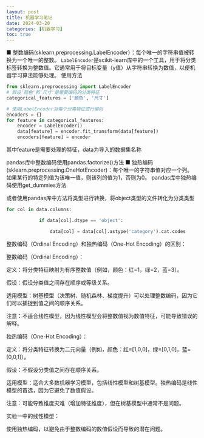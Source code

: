 ```yaml
---
layout: post
title: 机器学习笔记
date: 2024-03-20
categories: [机器学习]
toc: true
---
```


■ 整数编码(sklearn.preprocessing.LabelEncoder）：每个唯一的字符串值被转换为一个唯一的整数。
`LabelEncoder`是scikit-learn库中的一个工具，用于将分类标签转换为整数值。它通常用于将目标变量（y值）从字符串转换为数值，以便机器学习算法能够处理。
使用方法

```python
from sklearn.preprocessing import LabelEncoder
# 假设'颜色'和'尺寸'是需要编码的分类特征
categorical_features = ['颜色', '尺寸']

# 使用LabelEncoder对每个分类特征进行编码
encoders = {}
for feature in categorical_features:
    encoder = LabelEncoder()
    data[feature] = encoder.fit_transform(data[feature])
    encoders[feature] = encoder
```
其中feature是需要处理的特征，data为导入的数据集名称


pandas库中整数编码使用pandas.factorize()方法
■ 独热编码(sklearn.preprocessing.OneHotEncoder)：每个唯一的字符串值对应一个列。如果某行的特定列值为该唯一值，则该列的值为1，否则为0。
pandas库中独热编码使用get_dummies方法

或者使用pandas库中方法将类型进行转换，将object类型的文件转化为分类类型

```python
for col in data.columns:

            if data[col].dtype == 'object':

                data[col] = data[col].astype('category').cat.codes
```

整数编码（Ordinal Encoding）和独热编码（One-Hot Encoding）的区别：

整数编码（Ordinal Encoding）：

定义：将分类特征映射为有序整数值（例如，颜色：红=1，绿=2，蓝=3）。

假设：假设分类值之间存在顺序或等级关系。

适用模型：树基模型（决策树、随机森林、梯度提升）可以处理整数编码，因为它们可以捕捉到值之间的顺序关系。

注意：不适合线性模型，因为线性模型会将整数值视为数值特征，可能导致错误的解释。

独热编码（One-Hot Encoding）：

定义：将分类特征转换为二元向量（例如，颜色：红=[1,0,0]，绿=[0,1,0]，蓝=[0,0,1]）。

假设：不假设分类值之间存在顺序关系。

适用模型：适合大多数机器学习模型，包括线性模型和树基模型。独热编码是线性模型的首选，因为它避免了数值假设。

注意：可能导致维度灾难（增加特征维度），但在树基模型中通常不是问题。

实验一中的线性模型：

使用独热编码，以避免由于整数编码的数值假设而导致的潜在问题。